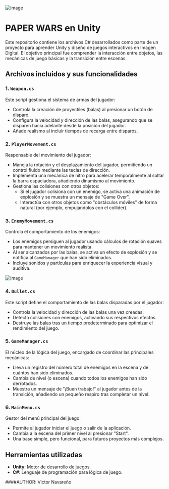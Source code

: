 ![image](https://github.com/user-attachments/assets/41a14cd1-dddb-4047-bc2d-cd6042bfd897)

#  **PAPER WARS en Unity**  

Este repositorio contiene los archivos C# desarrollados como parte de un proyecto para aprender Unity y diseño de juegos interactivos en Imagen Digital. El objetivo principal fue comprender la interacción entre objetos, las mecánicas de juego básicas y la transición entre escenas.


##  **Archivos incluidos y sus funcionalidades**  

### 1. **`Weapon.cs`**  
Este script gestiona el sistema de armas del jugador:  
- Controla la creación de proyectiles (balas) al presionar un botón de disparo.  
- Configura la velocidad y dirección de las balas, asegurando que se disparen hacia adelante desde la posición del jugador.  
- Añade realismo al incluir tiempos de recarga entre disparos.  


### 2. **`PlayerMovement.cs`**  
Responsable del movimiento del jugador:  
- Maneja la rotación y el desplazamiento del jugador, permitiendo un control fluido mediante las teclas de dirección.  
- Implementa una mecánica de nitro para acelerar temporalmente al soltar la barra espaciadora, añadiendo dinamismo al movimiento.  
- Gestiona las colisiones con otros objetos:  
  - Si el jugador colisiona con un enemigo, se activa una animación de explosión y se muestra un mensaje de "Game Over".  
  - Interactúa con otros objetos como "obstáculos móviles" de forma natural (por ejemplo, empujándolos con el collider).  


### 3. **`EnemyMovement.cs`**  
Controla el comportamiento de los enemigos:  
- Los enemigos persiguen al jugador usando cálculos de rotación suaves para mantener un movimiento realista.  
- Al ser alcanzados por las balas, se activa un efecto de explosión y se notifica al `GameManager` que han sido eliminados.  
- Incluye sonidos y partículas para enriquecer la experiencia visual y auditiva.  

![image](https://github.com/user-attachments/assets/98fc0246-80d0-49c4-91a5-4bc644f27560)


### 4. **`Bullet.cs`**  
Este script define el comportamiento de las balas disparadas por el jugador:  
- Controla la velocidad y dirección de las balas una vez creadas.  
- Detecta colisiones con enemigos, activando sus respectivos efectos.  
- Destruye las balas tras un tiempo predeterminado para optimizar el rendimiento del juego.  


### 5. **`GameManager.cs`**  
El núcleo de la lógica del juego, encargado de coordinar las principales mecánicas:  
- Lleva un registro del número total de enemigos en la escena y de cuántos han sido eliminados.  
- Cambia de nivel (o escena) cuando todos los enemigos han sido derrotados.  
- Muestra un mensaje de "¡Buen trabajo!" al jugador antes de la transición, añadiendo un pequeño respiro tras completar un nivel.  

### 6. **`MainMenu.cs`**  
Gestor del menú principal del juego:  
- Permite al jugador iniciar el juego o salir de la aplicación.  
- Cambia a la escena del primer nivel al presionar "Start".  
- Una base simple, pero funcional, para futuros proyectos más complejos.  

## **Herramientas utilizadas**  
- **Unity**: Motor de desarrollo de juegos.  
- **C#**: Lenguaje de programación para lógica de juego.  

####AUTHOR: Victor Navareño
